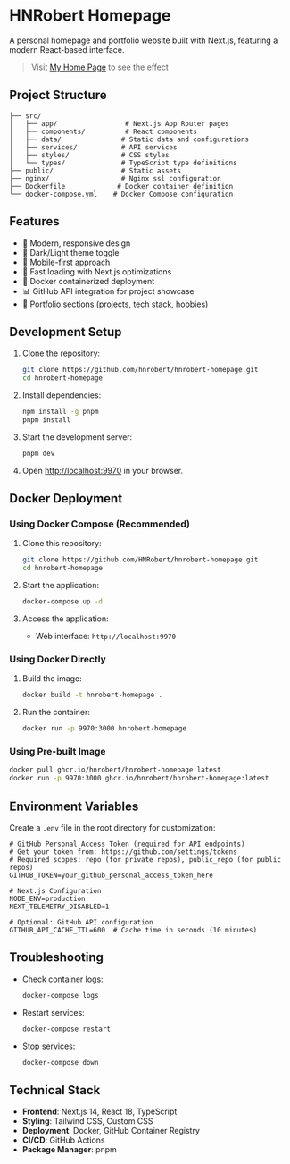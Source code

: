 # HNRobert Homepage

A personal homepage and portfolio website built with Next.js, featuring a modern React-based interface.

> Visit [My Home Page](https://hnrobert.space) to see the effect

## Project Structure

```text
├── src/
│   ├── app/                 # Next.js App Router pages
│   ├── components/          # React components
│   ├── data/               # Static data and configurations
│   ├── services/           # API services
│   ├── styles/             # CSS styles
│   └── types/              # TypeScript type definitions
├── public/                 # Static assets
├── nginx/                  # Nginx ssl configuration
├── Dockerfile             # Docker container definition
└── docker-compose.yml    # Docker Compose configuration
```

## Features

- 🎨 Modern, responsive design
- 🌙 Dark/Light theme toggle
- 📱 Mobile-first approach
- 🚀 Fast loading with Next.js optimizations
- 🐳 Docker containerized deployment
- 📊 GitHub API integration for project showcase
- 💼 Portfolio sections (projects, tech stack, hobbies)

## Development Setup

1. Clone the repository:

   ```bash
   git clone https://github.com/hnrobert/hnrobert-homepage.git
   cd hnrobert-homepage
   ```

2. Install dependencies:

   ```bash
   npm install -g pnpm
   pnpm install
   ```

3. Start the development server:

   ```bash
   pnpm dev
   ```

4. Open [http://localhost:9970](http://localhost:9970) in your browser.

## Docker Deployment

### Using Docker Compose (Recommended)

1. Clone this repository:

   ```bash
   git clone https://github.com/HNRobert/hnrobert-homepage.git
   cd hnrobert-homepage
   ```

2. Start the application:

   ```bash
   docker-compose up -d
   ```

3. Access the application:
   - Web interface: `http://localhost:9970`

### Using Docker Directly

1. Build the image:

   ```bash
   docker build -t hnrobert-homepage .
   ```

2. Run the container:

   ```bash
   docker run -p 9970:3000 hnrobert-homepage
   ```

### Using Pre-built Image

```bash
docker pull ghcr.io/hnrobert/hnrobert-homepage:latest
docker run -p 9970:3000 ghcr.io/hnrobert/hnrobert-homepage:latest
```

## Environment Variables

Create a `.env` file in the root directory for customization:

```env
# GitHub Personal Access Token (required for API endpoints)
# Get your token from: https://github.com/settings/tokens
# Required scopes: repo (for private repos), public_repo (for public repos)
GITHUB_TOKEN=your_github_personal_access_token_here

# Next.js Configuration
NODE_ENV=production
NEXT_TELEMETRY_DISABLED=1

# Optional: GitHub API configuration
GITHUB_API_CACHE_TTL=600  # Cache time in seconds (10 minutes)
```

## Troubleshooting

- Check container logs:

  ```bash
  docker-compose logs
  ```

- Restart services:

  ```bash
  docker-compose restart
  ```

- Stop services:

  ```bash
  docker-compose down
  ```

## Technical Stack

- **Frontend**: Next.js 14, React 18, TypeScript
- **Styling**: Tailwind CSS, Custom CSS
- **Deployment**: Docker, GitHub Container Registry
- **CI/CD**: GitHub Actions
- **Package Manager**: pnpm
